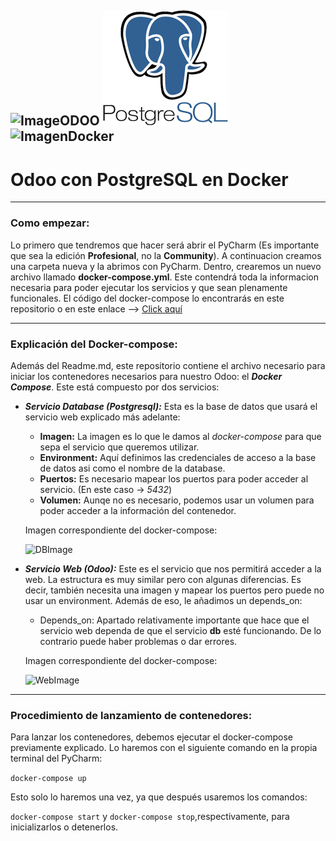 ![ImageODOO](https://www.uadin.com/wp-content/uploads/2020/10/odoo_logo.png)
![ImagePostgres](https://raw.githubusercontent.com/docker-library/docs/01c12653951b2fe592c1f93a13b4e289ada0e3a1/postgres/logo.png)
![ImagenDocker](https://cdn.iconscout.com/icon/free/png-256/docker-3050921-2538289.png)
---

# Odoo con PostgreSQL en Docker

---

### Como empezar:

Lo primero que tendremos que hacer será abrir el PyCharm (Es importante que sea la edición **Profesional**, no la **Community**). A continuacion creamos una carpeta nueva y la abrimos con PyCharm. Dentro, crearemos un nuevo archivo llamado **docker-compose.yml**. 
Este contendrá toda la informacion necesaria para poder ejecutar los servicios y que sean plenamente funcionales. El código del docker-compose lo encontrarás en este repositorio o en este enlace --> [Click aquí](https://github.com/Endermaiter/OdooPostgres/blob/master/docker-compose.yml)

---

### Explicación del Docker-compose:

Además del Readme.md, este repositorio contiene el archivo necesario para iniciar los contenedores necesarios para nuestro Odoo: el ***Docker Compose***. Este está compuesto por dos servicios:

- ***Servicio Database (Postgresql):*** Esta es la base de datos que usará el servicio web explicado más adelante:
  * **Imagen:** La imagen es lo que le damos al *docker-compose* para que sepa el servicio que queremos utilizar.
  * **Environment:** Aquí definimos las credenciales de acceso a la base de datos asi como el nombre de la database.
  * **Puertos:** Es necesario mapear los puertos para poder acceder al servicio. (En este caso -> *5432*)
  * **Volumen:** Aunqe no es necesario, podemos usar un volumen para poder acceder a la información del contenedor.
  
  Imagen correspondiente del docker-compose:

  ![DBImage](https://cdn.discordapp.com/attachments/830402260336508938/1064857753299992628/Servicio_DBODOO.png)
- ***Servicio Web (Odoo):*** Este es el servicio que nos permitirá acceder a la web. La estructura es muy similar pero con algunas diferencias. Es decir, también necesita una imagen y mapear los puertos pero puede no usar un environment. Además de eso, le añadimos un depends_on:
  * Depends_on: Apartado relativamente importante que hace que el servicio web dependa de que el servicio **db** esté funcionando. De lo contrario puede haber problemas o dar errores.
  
  Imagen correspondiente del docker-compose:

  ![WebImage](https://cdn.discordapp.com/attachments/830402260336508938/1064857752947654666/Servicio_WebODOO.png)
---

### Procedimiento de lanzamiento de contenedores:

Para lanzar los contenedores, debemos ejecutar el docker-compose previamente explicado. Lo haremos con el siguiente comando en la propia terminal del PyCharm:

```docker-compose up```

Esto solo lo haremos una vez, ya que después usaremos los comandos:

```docker-compose start``` y ```docker-compose stop```,respectivamente, para inicializarlos o detenerlos.
